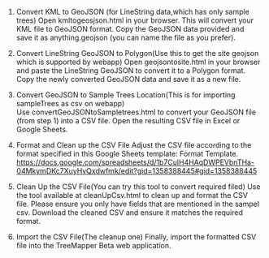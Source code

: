 1. Convert KML to GeoJSON (for LineString data,which has only sample trees)
Open kmltogeosjson.html in your browser. This will convert your KML file to GeoJSON format.
Copy the GeoJSON data provided and save it as anything.geojson (you can name the file as you prefer).

2. Convert LineString GeoJSON to Polygon(Use this to get the site geojson which is supported by webapp)
Open geojsontosite.html in your browser and paste the LineString GeoJSON to convert it to a Polygon format.
Copy the newly converted GeoJSON data and save it as a new file.

3. Convert GeoJSON to Sample Trees Location(This is for importing sampleTrees as csv on webapp)  
Use convertGeoJSONtoSampletrees.html to convert your GeoJSON file (from step 1) into a CSV file.
Open the resulting CSV file in Excel or Google Sheets.

4. Format and Clean up the CSV File 
Adjust the CSV file according to the format specified in this Google Sheets template: Format Template.
https://docs.google.com/spreadsheets/d/1b7CulH4HAqDWPEVbnTHa-04MkymDKc7XuyHvQxdwfmk/edit?gid=1358388445#gid=1358388445

5. Clean Up the CSV File(You can try this tool to convert required filed)
Use the tool available at cleanUpCsv.html to clean up and format the CSV file. Please ensure you only have fields that are mentioned in the sampel csv.
Download the cleaned CSV and ensure it matches the required format.

6. Import the CSV File(The cleanup one)
Finally, import the formatted CSV file into the TreeMapper Beta web application.
